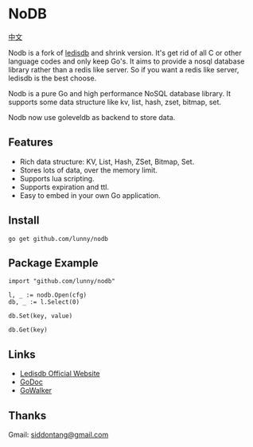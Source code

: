 # NoDB

[中文](https://github.com/lunny/nodb/blob/master/README_CN.md)

Nodb is a fork of [ledisdb](https://github.com/siddontang/ledisdb) and shrink version. It's get rid of all C or other language codes and only keep Go's. It aims to provide a nosql database library rather than a redis like server. So if you want a redis like server, ledisdb is the best choose.

Nodb is a pure Go and high performance NoSQL database library. It supports some data structure like kv, list, hash, zset, bitmap, set.

Nodb now use goleveldb as backend to store data.

## Features

+ Rich data structure: KV, List, Hash, ZSet, Bitmap, Set.
+ Stores lots of data, over the memory limit. 
+ Supports lua scripting.
+ Supports expiration and ttl.
+ Easy to embed in your own Go application.

## Install

    go get github.com/lunny/nodb

## Package Example
    
    import "github.com/lunny/nodb"

    l, _ := nodb.Open(cfg)
    db, _ := l.Select(0)

    db.Set(key, value)

    db.Get(key)

## Links

+ [Ledisdb Official Website](http://ledisdb.com)
+ [GoDoc](https://godoc.org/github.com/lunny/nodb)
+ [GoWalker](https://gowalker.org/github.com/lunny/nodb)


## Thanks

Gmail: siddontang@gmail.com
